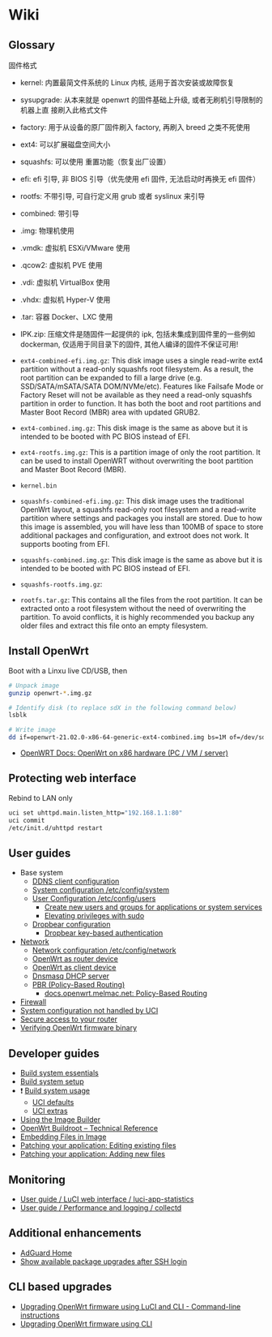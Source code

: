 # Wiki

## Glossary

固件格式

- kernel: 内置最简文件系统的 Linux 内核, 适用于首次安装或故障恢复
- sysupgrade: 从本来就是 openwrt 的固件基础上升级, 或者无刷机引导限制的机器上直
  接刷入此格式文件
- factory: 用于从设备的原厂固件刷入 factory, 再刷入 breed 之类不死使用
- ext4: 可以扩展磁盘空间大小
- squashfs: 可以使用 重置功能（恢复出厂设置）
- efi: efi 引导, 非 BIOS 引导（优先使用 efi 固件, 无法启动时再换无 efi 固件）
- rootfs: 不带引导, 可自行定义用 grub 或者 syslinux 来引导
- combined: 带引导
- .img: 物理机使用
- .vmdk: 虚拟机 ESXi/VMware 使用
- .qcow2: 虚拟机 PVE 使用
- .vdi: 虚拟机 VirtualBox 使用
- .vhdx: 虚拟机 Hyper-V 使用
- .tar: 容器 Docker、LXC 使用
- IPK.zip: 压缩文件是随固件一起提供的 ipk, 包括未集成到固件里的一些例如
  dockerman, 仅适用于同目录下的固件, 其他人编译的固件不保证可用!

- `ext4-combined-efi.img.gz`: This disk image uses a single read-write ext4
  partition without a read-only squashfs root filesystem. As a result, the root
  partition can be expanded to fill a large drive (e.g. SSD/SATA/mSATA/SATA
  DOM/NVMe/etc). Features like Failsafe Mode or Factory Reset will not be
  available as they need a read-only squashfs partition in order to function. It
  has both the boot and root partitions and Master Boot Record (MBR) area with
  updated GRUB2.
- `ext4-combined.img.gz`: This disk image is the same as above but it is
  intended to be booted with PC BIOS instead of EFI.
- `ext4-rootfs.img.gz`: This is a partition image of only the root partition. It
  can be used to install OpenWRT without overwriting the boot partition and
  Master Boot Record (MBR).
- `kernel.bin`
- `squashfs-combined-efi.img.gz`: This disk image uses the traditional OpenWrt
  layout, a squashfs read-only root filesystem and a read-write partition where
  settings and packages you install are stored. Due to how this image is
  assembled, you will have less than 100MB of space to store additional packages
  and configuration, and extroot does not work. It supports booting from EFI.
- `squashfs-combined.img.gz`: This disk image is the same as above but it is
  intended to be booted with PC BIOS instead of EFI.
- `squashfs-rootfs.img.gz`:
- `rootfs.tar.gz`: This contains all the files from the root partition. It can
  be extracted onto a root filesystem without the need of overwriting the
  partition. To avoid conflicts, it is highly recommended you backup any older
  files and extract this file onto an empty filesystem.

## Install OpenWrt

Boot with a Linxu live CD/USB, then

```sh
# Unpack image
gunzip openwrt-*.img.gz

# Identify disk (to replace sdX in the following command below)
lsblk

# Write image
dd if=openwrt-21.02.0-x86-64-generic-ext4-combined.img bs=1M of=/dev/sdX
```

- [OpenWRT Docs: OpenWrt on x86 hardware (PC / VM / server)](https://openwrt.org/docs/guide-user/installation/openwrt_x86)

## Protecting web interface

Rebind to LAN only

```sh
uci set uhttpd.main.listen_http="192.168.1.1:80"
uci commit
/etc/init.d/uhttpd restart
```

## User guides

- Base system
  - [DDNS client configuration](https://openwrt.org/docs/guide-user/base-system/ddns)
  - [System configuration /etc/config/system](https://openwrt.org/docs/guide-user/base-system/system_configuration)
  - [User Configuration /etc/config/users](https://openwrt.org/docs/guide-user/base-system/users)
    - [Create new users and groups for applications or system services](https://openwrt.org/docs/guide-user/additional-software/create-new-users)
    - [Elevating privileges with sudo](https://openwrt.org/docs/guide-user/security/sudo)
  - [Dropbear configuration](https://openwrt.org/docs/guide-user/base-system/dropbear)
    - [Dropbear key-based authentication](https://openwrt.org/docs/guide-user/security/dropbear.public-key.auth)
- [Network](https://openwrt.org/docs/guide-user/network/start)
  - [Network configuration /etc/config/network](https://openwrt.org/docs/guide-user/network/network_configuration)
  - [OpenWrt as router device](https://openwrt.org/docs/guide-user/network/openwrt_as_routerdevice)
  - [OpenWrt as client device](https://openwrt.org/docs/guide-user/network/openwrt_as_clientdevice)
  - [Dnsmasq DHCP server](https://openwrt.org/docs/guide-user/base-system/dhcp.dnsmasq)
  - [PBR (Policy-Based Routing)](https://openwrt.org/docs/guide-user/network/routing/pbr)
    - [docs.openwrt.melmac.net: Policy-Based Routing ](https://docs.openwrt.melmac.net/pbr/)
- [Firewall](https://openwrt.org/docs/guide-user/firewall/start)
- [System configuration not handled by UCI](https://openwrt.org/docs/guide-user/base-system/notuci.config)
- [Secure access to your router](https://openwrt.org/docs/guide-user/security/secure.access)
- [Verifying OpenWrt firmware binary](https://openwrt.org/docs/guide-quick-start/verify_firmware_checksum)

## Developer guides

- [Build system essentials](https://openwrt.org/docs/guide-developer/toolchain/buildsystem_essentials)
- [Build system setup](https://openwrt.org/docs/guide-developer/toolchain/install-buildsystem)
- ❗
  [Build system usage](https://openwrt.org/docs/guide-developer/toolchain/use-buildsystem)
  - [UCI defaults](https://openwrt.org/docs/guide-developer/uci-defaults)
  - [UCI extras](https://openwrt.org/docs/guide-user/advanced/uci_extras)
- [Using the Image Builder](https://openwrt.org/docs/guide-user/additional-software/imagebuilder)
- [OpenWrt Buildroot – Technical Reference](https://openwrt.org/docs/techref/buildroot)
- [Embedding Files in Image](https://openwrt.org/docs/guide-developer/embedding-files-in-image)
- [Patching your application: Editing existing files](https://openwrt.org/docs/guide-developer/helloworld/chapter8)
- [Patching your application: Adding new files](https://openwrt.org/docs/guide-developer/helloworld/chapter7)

## Monitoring

- [User guide / LuCI web interface / luci-app-statistics](https://openwrt.org/docs/guide-user/luci/luci_app_statistics)
- [User guide / Performance and logging / collectd](https://openwrt.org/docs/guide-user/perf_and_log/statistic.collectd)

## Additional enhancements

- [AdGuard Home](https://openwrt.org/docs/guide-user/services/dns/adguard-home)
- [Show available package upgrades after SSH login](https://openwrt.org/docs/guide-user/additional-software/show_upgradable_packages_after_ssh_login)

## CLI based upgrades

- [Upgrading OpenWrt firmware using LuCI and CLI - Command-line instructions](https://openwrt.org/docs/guide-user/installation/generic.sysupgrade#command-line_instructions)
- [Upgrading OpenWrt firmware using CLI](https://openwrt.org/docs/guide-user/installation/sysupgrade.cli)
